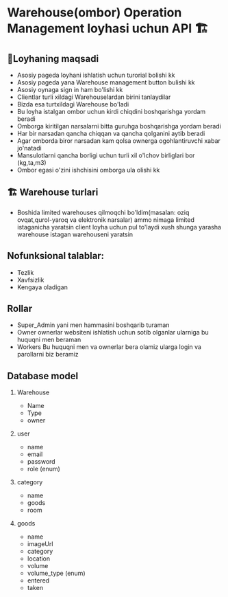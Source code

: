 # Warehouse(ombor) Operation Management loyhasi uchun API 🏗 

## 🎯Loyhaning maqsadi
- Asosiy pageda loyhani ishlatish uchun turorial bolishi kk
- Asosiy pageda yana Warehouse management button bulishi kk
- Asosiy oynaga sign in ham bo'lishi kk 
- Clientlar turli xildagi Warehouselardan birini tanlaydilar
- Bizda esa turtxildagi Warehouse bo'ladi 
- Bu loyha istalgan ombor uchun kirdi chiqdini boshqarishga yordam beradi 
- Omborga kiritilgan narsalarni bitta guruhga boshqarishga yordam beradi
- Har bir narsadan qancha chiqqan va qancha qolganini aytib beradi 
- Agar omborda biror narsadan kam qolsa ownerga ogohlantiruvchi xabar jo'natadi 
- Mansulotlarni qancha borligi uchun turli xil o'lchov birliglari bor (kg,ta,m3)
- Ombor egasi o'zini ishchisini omborga ula olishi kk




## 🏗 Warehouse turlari
- Boshida limited warehouses qilmoqchi bo'ldim(masalan: oziq ovqat,qurol-yaroq va elektronik narsalar) ammo nimaga limited istaganicha yaratsin client loyha uchun pul to'laydi xush shunga yarasha warehouse istagan warehouseni yaratsin


## Nofunksional talablar:
- Tezlik
- Xavfsizlik
- Kengaya oladigan

## Rollar
- Super_Admin yani men hammasini boshqarib turaman
- Owner ownerlar websiteni ishlatish uchun sotib olganlar ularniga bu huquqni men beraman
- Workers Bu huquqni men va ownerlar bera olamiz ularga login va parollarni biz beramiz 

## Database model

1. Warehouse
    - Name
    - Type
    - owner
    
2. user
    - name
    - email
    - password
    - role (enum)

3. category
    - name
    - goods
    - room

4. goods
    - name 
    - imageUrl
    - category
    - location
    - volume
    - volume_type (enum)
    - entered
    - taken


